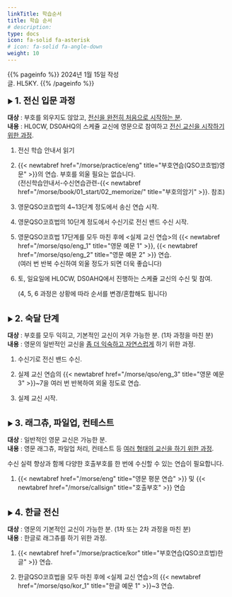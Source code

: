```yaml
---
linkTitle: 학습순서
title: 학습 순서
# description: 
type: docs
icon: fa-solid fa-asterisk
# icon: fa-solid fa-angle-down
weight: 10
---
```


{{% pageinfo %}}
2024년 1월 15일 작성<br>
글. HL5KY.
{{% /pageinfo %}}


▶ <b><span style="font-size:140%">1. 전신 입문 과정</span></b>

<b>대상</b> : 부호를 외우지도 않았고, <u>전신을 완전히 처음으로 시작하는 분</u>.<br>
<b>내용</b> : HL0CW, DS0AHQ의 스케쥴 교신에 영문으로 참여하고 <u>전신 교신을 시작하기 위한 과정</u>.

1. 전신 학습 안내서 읽기

2. {{< newtabref href="/morse/practice/eng" title="부호연습(QSO코흐법)영문" >}}의 연습. 부호를 외울 필요는 없습니다.<br>
   (전신학습안내서-수신연습관련-{{< newtabref href="/morse/book/01_start/02_memorize/" title="부호의암기" >}}. 참조)

3. 영문QSO코흐법의 4~13단계 정도에서 송신 연습 시작.

4. 영문QSO코흐법의 10단계 정도에서 수신기로 전신 밴드 수신 시작.

5. 영문QSO코흐법 17단계를 모두 마친 후에 <실제 교신 연습>의 {{< newtabref href="/morse/qso/eng_1" title="영문 예문 1" >}}, {{< newtabref href="/morse/qso/eng_2" title="영문 예문 2" >}} 연습.<br>
   (여러 번 반복 수신하여 외울 정도가 되면 더욱 좋습니다)

6. 토, 일요일에 HL0CW, DS0AHQ에서 진행하는 스케쥴 교신의 수신 및 참여.

   (4, 5, 6 과정은 상황에 따라 순서를 변경/혼합해도 됩니다)
<br><br>

▶ <b><span style="font-size:140%">2. 숙달 단계</span></b>

<b>대상</b> : 부호를 모두 익히고, 기본적인 교신이 겨우 가능한 분. (1차 과정을 마친 분)<br>
<b>내용</b> : 영문의 일반적인 교신을 <u>좀 더 익숙하고 자연스럽게</u> 하기 위한 과정.

1. 수신기로 전신 밴드 수신.

2. 실제 교신 연습의 {{< newtabref href="/morse/qso/eng_3" title="영문 예문 3" >}}~7을 여러 번 반복하여 외울 정도로 연습.

3. 실제 교신 시작.
<br><br>

▶ <b><span style="font-size:140%">3. 래그츄, 파일업, 컨테스트</span></b>

<b>대상</b> : 일반적인 영문 교신은 가능한 분.<br>
<b>내용</b> : 영문 래그츄, 파일업 처리, 컨테스트 등 <u>여러 형태의 교신을 하기 위한 과정</u>.

수신 실력 향상과 함께 다양한 호출부호를 한 번에 수신할 수 있는 연습이 필요합니다.

1. {{< newtabref href="/morse/eng" title="영문 평문 연습" >}} 및 {{< newtabref href="/morse/callsign" title="호출부호" >}} 연습
<br><br>

▶ <b><span style="font-size:140%">4. 한글 전신</span></b>

<b>대상</b> : 영문의 기본적인 교신이 가능한 분. (1차 또는 2차 과정을 마친 분)<br>
<b>내용</b> : 한글로 래그츄를 하기 위한 과정.

1. {{< newtabref href="/morse/practice/kor" title="부호연습(QSO코흐법)한글" >}} 연습.

2. 한글QSO코흐법을 모두 마친 후에 <실제 교신 연습>의 {{< newtabref href="/morse/qso/kor_1" title="한글 예문 1" >}}~3 연습.



